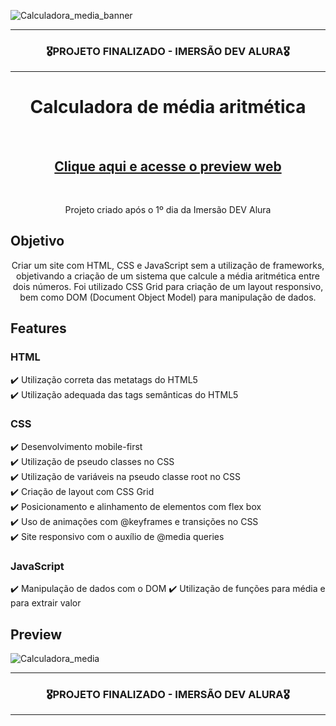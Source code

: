 ![Calculadora_media_banner](https://user-images.githubusercontent.com/68918326/157242141-fd27e5f2-9f4d-4486-b87a-11e4deb784a2.PNG)

<hr>
<h3 align="center">🎖️PROJETO FINALIZADO - IMERSÃO DEV ALURA🎖️</h3>
<hr>

<h1 align="center">Calculadora de média aritmética</h1>
<br>
<h2 align="center"><a href="https://romulo-sobrinho.github.io/portifolio/" target="_blank">Clique aqui e acesse o preview web</a></h2>
<br>

<p align="center">Projeto criado após o 1º dia da Imersão DEV Alura</p>


## Objetivo
<p align="center">
  Criar um site com HTML, CSS e JavaScript sem a utilização de frameworks, objetivando a criação de um sistema que calcule a média aritmética entre dois números. Foi utilizado CSS Grid para criação de um layout responsivo, bem como DOM (Document Object Model) para manipulação de dados.
</p>


## Features

  ### HTML
  ✔️ Utilização correta das metatags do HTML5<br>
  ✔️ Utilização adequada das tags semânticas do HTML5 <br>
  
  ### CSS
  ✔️ Desenvolvimento mobile-first <br>
  ✔️ Utilização de pseudo classes no CSS <br>
  ✔️ Utilização de variáveis na pseudo classe root no CSS <br>
  ✔️ Criação de layout com CSS Grid <br>
  ✔️ Posicionamento e alinhamento de elementos com flex box <br>
  ✔️ Uso de animações com @keyframes e transições no CSS <br>
  ✔️ Site responsivo com o auxílio de @media queries
  
  ### JavaScript
  ✔️ Manipulação de dados com o DOM
  ✔️ Utilização de funções para média e para extrair valor
  
  
## Preview

![Calculadora_media](https://user-images.githubusercontent.com/68918326/157242870-641284b7-37de-4ded-8cea-300a92dda4bc.gif)

<hr>
<h3 align="center">🎖️PROJETO FINALIZADO - IMERSÃO DEV ALURA🎖️</h3>
<hr>
